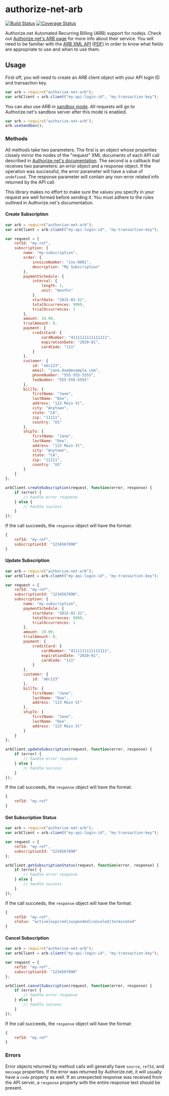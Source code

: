 # authorize-net-arb

[![Build Status](https://travis-ci.org/reywood/node-authorize-net-arb.svg?branch=master)](https://travis-ci.org/reywood/node-authorize-net-arb) [![Coverage Status](https://img.shields.io/coveralls/reywood/node-authorize-net-arb.svg)](https://coveralls.io/r/reywood/node-authorize-net-arb?branch=master)

Authorize.net Automated Recurring Billing (ARB) support for nodejs. Check out [Authorize.net's ARB page](http://www.authorize.net/solutions/merchantsolutions/merchantservices/automatedrecurringbilling/) for more info about their service. You will need to be familiar with the [ARB XML API](http://developer.authorize.net/api/arb/) ([PDF](http://www.authorize.net/support/ARB_guide.pdf)) in order to know what fields are appropriate to use and when to use them.

## Usage

First off, you will need to create an ARB client object with your API login ID and transaction key.

```javascript
var arb = require("authorize-net-arb");
var arbClient = arb.client("my-api-login-id", "my-transaction-key");
```

You can also use ARB in [sandbox mode](https://developer.authorize.net/sandbox/). All requests will go to Authorize.net's sandbox server after this mode is enabled.

```javascript
var arb = require("authorize-net-arb");
arb.useSandbox();
```

### Methods

All methods take two parameters. The first is an object whose properties closely mirror the nodes of the "request" XML documents of each API call described in [Authorize.net's documentation](http://www.authorize.net/support/ARB_guide.pdf). The second is a callback that receives two parameters: an error object and a response object. If the operation was successful, the error parameter will have a value of `undefined`. The response parameter will contain any non-error related info returned by the API call.

This library makes no effort to make sure the values you specify in your request are well formed before sending it. You must adhere to the rules outlined in Authorize.net's documentation.

#### Create Subscription

```javascript
var arb = require("authorize-net-arb");
var arbClient = arb.client("my-api-login-id", "my-transaction-key");

var request = {
    refId: "my-ref",
    subscription: {
        name: "my-subscription",
        order: {
            invoiceNumber: "inv-0001",
            description: "My Subscription"
        },
        paymentSchedule: {
            interval: {
                length: 1,
                unit: "months"
            },
            startDate: "2015-01-31",
            totalOccurrences: 9999,
            trialOccurrences: 1
        },
        amount: 19.99,
        trialAmount: 0,
        payment: {
            creditCard: {
                cardNumber: "4111111111111111",
                expirationDate: "2020-01",
                cardCode: "111"
            }
        },
        customer: {
            id: "abc123",
            email: "jane.doe@example.com",
            phoneNumber: "555-555-5555",
            faxNumber: "555-555-5555"
        },
        billTo: {
            firstName: "Jane",
            lastName: "Doe",
            address: "123 Main St",
            city: "Anytown",
            state: "CA",
            zip: "11111",
            country: "US"
        },
        shipTo: {
            firstName: "Jane",
            lastName: "Doe",
            address: "123 Main St",
            city: "Anytown",
            state: "CA",
            zip: "11111",
            country: "US"
        }
    }
};

arbClient.createSubscription(request, function(error, response) {
    if (error) {
        // handle error response
    } else {
        // handle success
    }
});
```

If the call succeeds, the `response` object will have the format:

```javascript
{
    refId: "my-ref",
    subscriptionId: "1234567890"
}
```


#### Update Subscription

```javascript
var arb = require("authorize-net-arb");
var arbClient = arb.client("my-api-login-id", "my-transaction-key");

var request = {
    refId: "my-ref",
    subscriptionId: "1234567890",
    subscription: {
        name: "my-subscription",
        paymentSchedule: {
            startDate: "2015-01-31",
            totalOccurrences: 9999,
            trialOccurrences: 1
        },
        amount: 19.99,
        trialAmount: 0,
        payment: {
            creditCard: {
                cardNumber: "4111111111111111",
                expirationDate: "2020-01",
                cardCode: "111"
            }
        },
        customer: {
            id: "abc123"
        },
        billTo: {
            firstName: "Jane",
            lastName: "Doe",
            address: "123 Main St"
        },
        shipTo: {
            firstName: "Jane",
            lastName: "Doe",
            address: "123 Main St"
        }
    }
};

arbClient.updateSubscription(request, function(error, response) {
    if (error) {
        // handle error response
    } else {
        // handle success
    }
});
```

If the call succeeds, the `response` object will have the format:

```javascript
{
    refId: "my-ref"
}
```


#### Get Subscription Status

```javascript
var arb = require("authorize-net-arb");
var arbClient = arb.client("my-api-login-id", "my-transaction-key");

var request = {
    refId: "my-ref",
    subscriptionId: "1234567890"
};

arbClient.getSubscriptionStatus(request, function(error, response) {
    if (error) {
        // handle error response
    } else {
        // handle success
    }
});
```

If the call succeeds, the `response` object will have the format:

```javascript
{
    refId: "my-ref",
    status: "active|expired|suspended|canceled|terminated"
}
```


#### Cancel Subscription

```javascript
var arb = require("authorize-net-arb");
var arbClient = arb.client("my-api-login-id", "my-transaction-key");

var request = {
    refId: "my-ref",
    subscriptionId: "1234567890"
};

arbClient.cancelSubscription(request, function(error, response) {
    if (error) {
        // handle error response
    } else {
        // handle success
    }
});
```

If the call succeeds, the `response` object will have the format:

```javascript
{
    refId: "my-ref"
}
```


### Errors

Error objects returned by method calls will generally have `source`, `refId`, and `message` properties. If the error was returned by Authorize.net, it will usually have a `code` property as well. If an unexpected response was received from the API server, a `response` property with the entire response text should be present.
